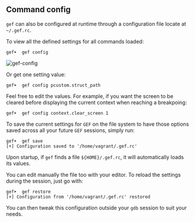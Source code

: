 ## Command config ##

`gef` can also be configured at runtime through a configuration file locate at
`~/.gef.rc`.

To view all the defined settings for all commands loaded:
```
gef➤  gef config
```
![gef-config](https://i.imgur.com/bd2ZqsU.png)

Or get one setting value:
```
gef➤  gef config pcustom.struct_path
```

Feel free to edit the values. For example, if you want the screen to be cleared
before displaying the current context when reaching a breakpoing:
```
gef➤  gef config context.clear_screen 1
```

To save the current settings for `GEF` on the file system to have those options
saved across all your future `GEF` sessions, simply run:
```
gef➤  gef save
[+] Configuration saved to '/home/vagrant/.gef.rc'
```

Upon startup, if `gef` finds a file `${HOME}/.gef.rc`, it will automatically
loads its values.

You can edit manually the file too with your editor.
To reload the settings during the session, just go with:
```
gef➤  gef restore
[+] Configuration from '/home/vagrant/.gef.rc' restored
```

You can then tweak this configuration outside your `gdb` session to suit your
needs.
